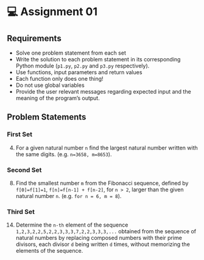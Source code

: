 # 💻 Assignment 01

## Requirements
- Solve one problem statement from each set
- Write the solution to each problem statement in its corresponding Python module (`p1.py`, `p2.py` and `p3.py` respectively).
- Use functions, input parameters and return values
- Each function only does one thing!
- Do not use global variables
- Provide the user relevant messages regarding expected input and the meaning of the program’s output.

## Problem Statements
### First Set
4. For a given natural number `n` find the largest natural number written with the same digits. (e.g. `n=3658, m=8653`).

### Second Set
8. Find the smallest number `m` from the Fibonacci sequence, defined by `f[0]=f[1]=1`, `f[n]=f[n-1] + f[n-2]`, for `n > 2`, larger than the given natural number `n`. (e.g. `for n = 6, m = 8`).

### Third Set
14. Determine the `n-th` element of the sequence `1,2,3,2,2,5,2,2,3,3,3,7,2,2,3,3,3,...` obtained from the sequence of natural numbers by replacing composed numbers with their prime divisors, each divisor `d` being written `d` times, without memorizing the elements of the sequence.